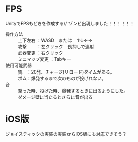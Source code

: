# FPS
UnityでFPSもどきを作成する//
ゾンビ出現しました！！！！！！

<dl>
  <dt>操作方法</dt>
  <dd>上下左右      ：WASD　または　↑↓←→</dd>
  <dd>攻撃　　      ：左クリック　長押しで連射</dd>
  <dd>武器変更      ：右クリック</dd>
  <dd>ミニマップ変更 ：Tabキー</dd>
  
  <dt>使用可能武器</dt>
  <dd>銃　：20発、チャージ(リロード)タイムがある。</dd>
  <dd>ボム：爆発するまで次のものが投げれない。</dd>
  
  <dt>音</dt>
  <dd>撃った時、投げた時、爆発するときに出るようにした。</dd>
  <dd>ダメージ壁に当たるとさらに音が出る</dd>
</dl> 

# iOS版
ジョイスティックの実装の実装からiOS版にも対応できそう？
